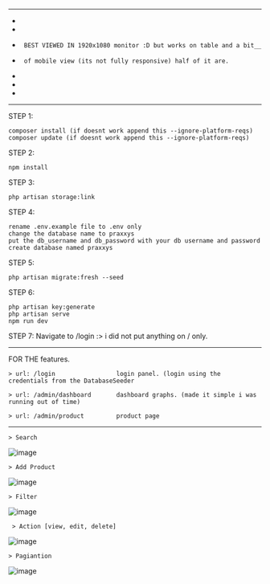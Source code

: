 ***************
*
*
*      BEST VIEWED IN 1920x1080 monitor :D but works on table and a bit__
*      of mobile view (its not fully responsive) half of it are.
*
*
*
***************


STEP 1: 

    composer install (if doesnt work append this --ignore-platform-reqs)
	composer update (if doesnt work append this --ignore-platform-reqs)

STEP 2: 

    npm install


STEP 3: 

    php artisan storage:link

STEP 4:

	rename .env.example file to .env only
	change the database name to praxxys
	put the db_username and db_password with your db username and password
	create database named praxxys


STEP 5: 

    php artisan migrate:fresh --seed

STEP 6: 

    php artisan key:generate
	php artisan serve
	npm run dev

STEP 7: Navigate to /login :> i did not put anything on / only.




___________________________________________________________________




FOR THE features.

    > url: /login                 login panel. (login using the credentials from the DatabaseSeeder

    > url: /admin/dashboard       dashboard graphs. (made it simple i was running out of time)

    > url: /admin/product         product page

___________________________________________________________________           

    > Search  
![image](https://github.com/reydm-7166/praxxys-backend/assets/98306215/c52ebed9-f459-4e14-bd71-836bbc4517fa)

    > Add Product  
![image](https://github.com/reydm-7166/praxxys-backend/assets/98306215/6d49177a-b4e9-4ee7-9618-1b9670d80289)

    > Filter   
![image](https://github.com/reydm-7166/praxxys-backend/assets/98306215/5f227412-57cf-42f1-9c3f-693424f701c8)

     > Action [view, edit, delete] 
![image](https://github.com/reydm-7166/praxxys-backend/assets/98306215/7e26ccba-b5af-47a9-ba0e-95434fa7734e)

    > Pagiantion 
![image](https://github.com/reydm-7166/praxxys-backend/assets/98306215/45ad5932-05fd-4169-817d-e4c8f94122f4)


